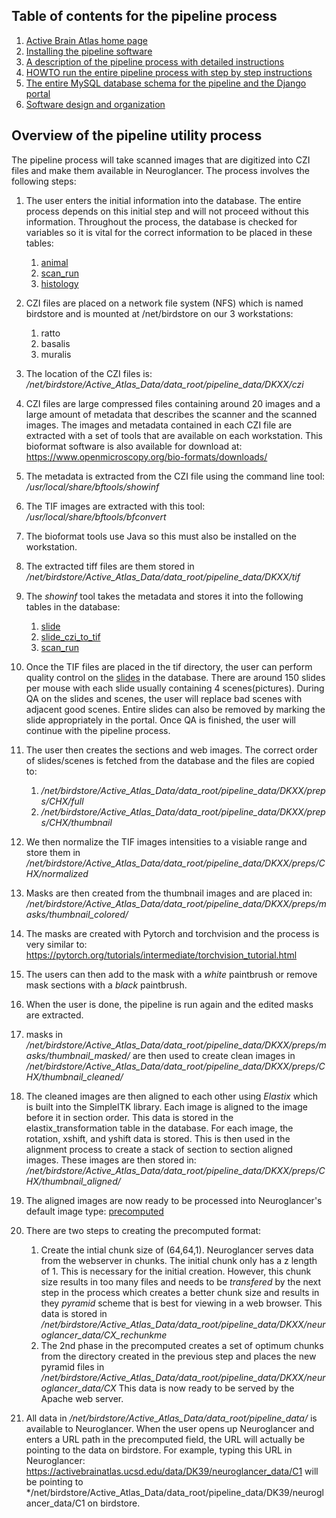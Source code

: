 ## Table of contents for the pipeline process
1. [Active Brain Atlas home page](https://github.com/ActiveBrainAtlas2)
1. [Installing the pipeline software](SETUP.md)
1. [A description of the pipeline process with detailed instructions](PROCESS.md)
1. [HOWTO run the entire pipeline process with step by step instructions](RUNNING.md)
1. [The entire MySQL database schema for the pipeline and the Django portal](schema.sql)
1. [Software design and organization](Design.md)

## Overview of the pipeline utility process
The pipeline process will take scanned images that are digitized into CZI files
and make them available in Neuroglancer. The process involves the following steps:
1. The user enters the initial information into the database. The entire process depends on this initial step and will not
proceed without this information. Throughout the process, the database is checked
for variables so it is vital for the correct information to be placed in these tables:
    1. [animal](https://activebrainatlas.ucsd.edu/activebrainatlas/admin/brain/slideczitotif/)
    1. [scan_run](https://activebrainatlas.ucsd.edu/activebrainatlas/admin/brain/scanrun/)
    1. [histology](https://activebrainatlas.ucsd.edu/activebrainatlas/admin/brain/histology/)

1. CZI files are placed on a network file system (NFS) which is named birdstore and is 
mounted at /net/birdstore on our 3 workstations:
    1. ratto
    1. basalis
    1. muralis
1. The location of the CZI files is: */net/birdstore/Active_Atlas_Data/data_root/pipeline_data/DKXX/czi*
1. CZI files are large compressed files containing around 20 images and a large amount of metadata that describes
the scanner and the scanned images. The images and metadata contained in each CZI file are extracted with a set of 
tools that are available on each workstation. This bioformat software is also available for download at: 
https://www.openmicroscopy.org/bio-formats/downloads/  
1. The metadata is extracted from the CZI file using the command line tool: */usr/local/share/bftools/showinf*
1. The TIF images are extracted with this tool: */usr/local/share/bftools/bfconvert*
1. The bioformat tools use Java so this must also be installed on the workstation.
1. The extracted tiff files are them stored in */net/birdstore/Active_Atlas_Data/data_root/pipeline_data/DKXX/tif*
1. The *showinf* tool takes the metadata and stores it into the following tables in the database:
    1. [slide](https://activebrainatlas.ucsd.edu/activebrainatlas/admin/brain/slide/) 
    1. [slide_czi_to_tif](https://activebrainatlas.ucsd.edu/activebrainatlas/admin/brain/slideczitotif/)
    1. [scan_run](https://activebrainatlas.ucsd.edu/activebrainatlas/admin/brain/scanrun/)
1. Once the TIF files are placed in the tif directory, the user can perform quality control on the 
[slides](https://activebrainatlas.ucsd.edu/activebrainatlas/admin/brain/slide/) in the
database. There are around 150 slides per mouse with each slide usually containing 4 scenes(pictures).
During QA on the slides and scenes, the user will replace bad scenes with adjacent good scenes. 
Entire slides can also be removed by marking the slide appropriately in the portal.
Once QA is finished, the user will continue with the pipeline process.
1. The user then creates the sections and web images. The correct order of slides/scenes is fetched
from the database and the files are copied to:
    1. */net/birdstore/Active_Atlas_Data/data_root/pipeline_data/DKXX/preps/CHX/full*
    1. */net/birdstore/Active_Atlas_Data/data_root/pipeline_data/DKXX/preps/CHX/thumbnail*
1. We then normalize the TIF images intensities to a visiable range and store them 
in */net/birdstore/Active_Atlas_Data/data_root/pipeline_data/DKXX/preps/CHX/normalized*
1. Masks are then created from the thumbnail images and are placed in:
*/net/birdstore/Active_Atlas_Data/data_root/pipeline_data/DKXX/preps/masks/thumbnail_colored/*
1. The masks are created with Pytorch and torchvision and the process is very similar to:
https://pytorch.org/tutorials/intermediate/torchvision_tutorial.html
1. The users can then add to the mask with a *white* paintbrush or remove mask sections with a *black* paintbrush.
1. When the user is done, the pipeline is run again and the edited masks are extracted.
1. masks in  
*/net/birdstore/Active_Atlas_Data/data_root/pipeline_data/DKXX/preps/masks/thumbnail_masked/* 
are then used to create clean images in 
*/net/birdstore/Active_Atlas_Data/data_root/pipeline_data/DKXX/preps/CHX/thumbnail_cleaned/*
1. The cleaned images are then aligned to each other using *Elastix* which is built into the SimpleITK library.
Each image is aligned to the image before it in section order. This data is stored in the elastix_transformation table
in the database. For each image, the rotation, xshift, and yshift data is stored. This is then used
in the alignment process to create a stack of section to section aligned images. These images are then stored in:
*/net/birdstore/Active_Atlas_Data/data_root/pipeline_data/DKXX/preps/CHX/thumbnail_aligned/*
1. The aligned images are now ready to be processed into Neuroglancer's default image type: 
[precomputed](https://github.com/google/neuroglancer/tree/master/src/neuroglancer/datasource/precomputed)
1. There are two steps to creating the precomputed format:
    1. Create the intial chunk size of (64,64,1). Neuroglancer serves data from the webserver in chunks. The initial chunk
    only has a z length of 1. This is necessary for the initial creation. 
    However, this chunk size results in too many files and needs to be *transfered* by the next step in the process which creates
    a better chunk size and results in they *pyramid* scheme that is best for viewing in a web browser. This
    data is stored in */net/birdstore/Active_Atlas_Data/data_root/pipeline_data/DKXX/neuroglancer_data/CX_rechunkme*
    1. The 2nd phase in the precomputed creates a set of optimum chunks from the  directory created in the previous
    step and places the new pyramid files in 
    */net/birdstore/Active_Atlas_Data/data_root/pipeline_data/DKXX/neuroglancer_data/CX*
    This data is now ready to be served by the Apache web server.
1. All data in */net/birdstore/Active_Atlas_Data/data_root/pipeline_data/* is available to Neuroglancer. When
the user opens up Neuroglancer and enters a URL path in the precomputed field, the URL will actually be
pointing to the data on birdstore. For example, typing this URL in Neuroglancer: 
https://activebrainatlas.ucsd.edu/data/DK39/neuroglancer_data/C1 will be pointing to
*/net/birdstore/Active_Atlas_Data/data_root/pipeline_data/DK39/neuroglancer_data/C1 on birdstore. 

